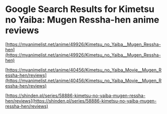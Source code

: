 # Google Search Results for Kimetsu no Yaiba: Mugen Ressha-hen anime reviews
[https://myanimelist.net/anime/49926/Kimetsu_no_Yaiba__Mugen_Ressha-hen](https://myanimelist.net/anime/49926/Kimetsu_no_Yaiba__Mugen_Ressha-hen)

[https://myanimelist.net/anime/40456/Kimetsu_no_Yaiba_Movie__Mugen_Ressha-hen/reviews](https://myanimelist.net/anime/40456/Kimetsu_no_Yaiba_Movie__Mugen_Ressha-hen/reviews)

[https://shinden.pl/series/58886-kimetsu-no-yaiba-mugen-ressha-hen/reviews](https://shinden.pl/series/58886-kimetsu-no-yaiba-mugen-ressha-hen/reviews)

